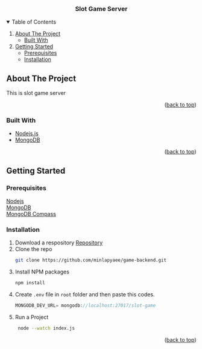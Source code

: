 <!-- PROJECT LOGO -->
<br />
<div align="center">

  <h3 align="center">Slot Game Server</h3>
</div>



<!-- TABLE OF CONTENTS -->
<details open>
  <summary>Table of Contents</summary>
  <ol>
    <li>
      <a href="#about-the-project">About The Project</a>
      <ul>
        <li><a href="#built-with">Built With</a></li>
      </ul>
    </li>
    <li>
      <a href="#getting-started">Getting Started</a>
      <ul>
        <li><a href="#prerequisites">Prerequisites</a></li>
        <li><a href="#installation">Installation</a></li>
      </ul>
    </li>
  </ol>
</details>



<!-- ABOUT THE PROJECT -->
## About The Project
This is slot game server


<p align="right">(<a href="#readme-top">back to top</a>)</p>



### Built With

* <a href="https://nodejs.org/en/">Nodejs.js</a> 
* <a href="https://www.mongodb.com/">MongoDB</a>

<p align="right">(<a href="#readme-top">back to top</a>)</p>



<!-- GETTING STARTED -->
## Getting Started

### Prerequisites

 <a href="https://nodejs.org/en/">Nodejs</a>  <br>
 <a href="https://www.mongodb.com/try/download/community">MongoDB</a> <br>
 <a href="https://www.mongodb.com/products/compass">MongoDB Compass</a>

### Installation


1. Download a respository <a href="https://github.com/minlapyaee/game-backend.git">Repository</a>
2. Clone the repo
   ```sh
   git clone https://github.com/minlapyaee/game-backend.git
   ```
3. Install NPM packages
   ```sh
   npm install
   ```
4. Create `.env` file in `root` folder and then paste this codes.
   ```js
   MONGODB_DEV_URL= mongodb://localhost:27017/slot-game
   ```
5. Run a Project
   ```sh
    node --watch index.js
   ```  

<p align="right">(<a href="#readme-top">back to top</a>)</p>

